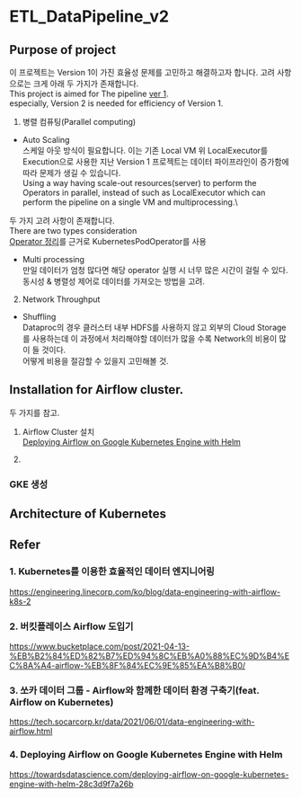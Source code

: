 # ETL_DataPipeline_v2

## Purpose of project
이 프로젝트는 Version 1이 가진 효율성 문제를 고민하고 해결하고자 합니다. 고려 사항으로는 크게 아래 두 가지가 존재합니다.\
This project is aimed for The pipeline [ver 1](https://github.com/NiceOneSon/ETL_DataPipeline_v1).\
especially, Version 2 is needed for efficiency of Version 1.

1. 병렬 컴퓨팅(Parallel computing)
- Auto Scaling\
스케일 아웃 방식이 필요합니다. 이는 기존 Local VM 위 LocalExecutor를 Execution으로 사용한 지난 Version 1 프로젝트는 데이터 파이프라인이 증가함에 따라 문제가 생길 수 있습니다.\
Using a way having scale-out resources(server) to perform the Operators in parallel, instead of such as LocalExecutor which can perform the pipeline on a single VM and multiprocessing.\

두 가지 고려 사항이 존재합니다.\
There are two types consideration\
[Operator 정리](https://www.notion.so/Operators-eb269379975a48be90f6089a03a8f4ec)를 근거로 KubernetesPodOperator를 사용

- Multi processing\
만일 데이터가 엄청 많다면 해당 operator 실행 시 너무 많은 시간이 걸릴 수 있다.\
동시성 & 병렬성 제어로 데이터를 가져오는 방법을 고려.

2. Network Throughput
- Shuffling\
Dataproc의 경우 클러스터 내부 HDFS를 사용하지 않고 외부의 Cloud Storage를 사용하는데 이 과정에서 처리해야할 데이터가 많을 수록 Network의 비용이 많이 들 것이다.\
어떻게 비용을 절감할 수 있을지 고민해볼 것.


## Installation for Airflow cluster.
두 가지를 참고.
1. Airflow Cluster 설치\
[Deploying Airflow on Google Kubernetes Engine with Helm](https://towardsdatascience.com/deploying-airflow-on-google-kubernetes-engine-with-helm-28c3d9f7a26b)

2. 
### GKE 생성
### 

## Architecture of Kubernetes



## Refer
### 1. Kubernetes를 이용한 효율적인 데이터 엔지니어링
https://engineering.linecorp.com/ko/blog/data-engineering-with-airflow-k8s-2

### 2. 버킷플레이스 Airflow 도입기
https://www.bucketplace.com/post/2021-04-13-%EB%B2%84%ED%82%B7%ED%94%8C%EB%A0%88%EC%9D%B4%EC%8A%A4-airflow-%EB%8F%84%EC%9E%85%EA%B8%B0/

### 3. 쏘카 데이터 그룹 - Airflow와 함께한 데이터 환경 구축기(feat. Airflow on Kubernetes)
https://tech.socarcorp.kr/data/2021/06/01/data-engineering-with-airflow.html

### 4. Deploying Airflow on Google Kubernetes Engine with Helm
https://towardsdatascience.com/deploying-airflow-on-google-kubernetes-engine-with-helm-28c3d9f7a26b
